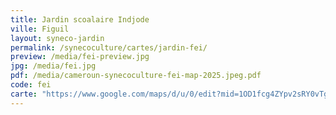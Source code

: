 ```yaml
---
title: Jardin scoalaire Indjode
ville: Figuil
layout: syneco-jardin
permalink: /synecoculture/cartes/jardin-fei/
preview: /media/fei-preview.jpg
jpg: /media/fei.jpg
pdf: /media/cameroun-synecoculture-fei-map-2025.jpeg.pdf
code: fei
carte: "https://www.google.com/maps/d/u/0/edit?mid=1OD1fcg4ZYpv2sRY0vTgWqwvDEmE3EgI&ll=9.883330603148739%2C14.045207547849472&z=21"
---
```

